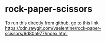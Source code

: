 # rock-paper-scissors

To run this directly from github, go to this link https://cdn.rawgit.com/vaelentine/rock-paper-scissors/9d80a977/index.html
